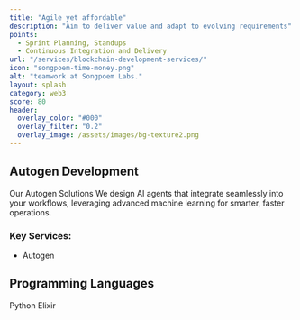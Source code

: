 ```yaml
---
title: "Agile yet affordable"
description: "Aim to deliver value and adapt to evolving requirements"
points:
  - Sprint Planning, Standups
  - Continuous Integration and Delivery
url: "/services/blockchain-development-services/"
icon: "songpoem-time-money.png"
alt: "teamwork at Songpoem Labs."
layout: splash
category: web3
score: 80
header:
  overlay_color: "#000"
  overlay_filter: "0.2"
  overlay_image: /assets/images/bg-texture2.png
---
```

## Autogen Development

Our Autogen Solutions
We design AI agents that integrate seamlessly into your workflows, leveraging advanced machine learning for smarter, faster operations.

### Key Services:
- Autogen

## Programming Languages
Python
Elixir